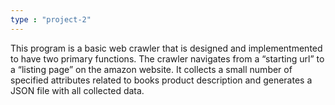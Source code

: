 ```yaml
---
type : "project-2"
---
```

 This program is a basic web crawler that is designed and implementmented
        to have two primary functions. The crawler navigates from a “starting
        url” to a “listing page” on the amazon website. It collects a small
        number of specified attributes related to books product description and
        generates a JSON file with all collected data.
